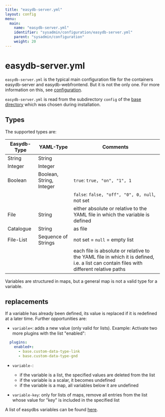```yaml
---
title: "easydb-server.yml"
layout: config
menu:
  main:
    name: "easydb-server.yml"
    identifier: "sysadmin/configuration/easydb-server.yml"
    parent: "sysadmin/configuration"
    weight: 20
---
```


# easydb-server.yml

`easydb-server.yml` is the typical main configuration file for the containers easydb-server and easydb-webfrontend. But it is not the only one. For more information on this, see [configuration](/en/sysadmin/configuration/).

`easydb-server.yml` is read from the subdirectory `config` of the [base directory](/en/sysadmin/installation/#mount) which was chosen during installation.

## Types

The supported types are:

| Easydb-Type   | YAML-Type                | Comments |
|---------------|--------------------------|----------|
| String        | String                   | |
| Integer       | Integer                  | |
| Boolean       | Boolean, String, Integer | `true`: `true, "on", "1", 1` |
|               |                          | `false`: `false, "off", "0", 0, null`, not set |
| File          | String                   | either absolute or relative to the YAML file in which the variable is defined |
| Catalogue     | String                   | as file |
| File-List     | Sequence of Strings      | not set = `null` = empty list |
|               |                          | each file is absolute or relative to the YAML file in which it is defined, i.e. a list can contain files with different relative paths |

Variables are structured in maps, but a general map is not a valid type for a variable.

## replacements

If a variable has already been defined, its value is replaced if it is redefined at a later time. Further opportunities are:

- `variable+`: adds a new value (only valid for lists). Example: Activate two more plugins with the list "enabled":

```yaml
  plugins:
    enabled+:
      - base.custom-data-type-link
      - base.custom-data-type-gnd
```
- `variable-`:
  - if the variable is a list, the specified values are deleted from the list
  - if the variable is a scalar, it becomes undefined
  - if the variable is a map, all variables below it are undefined

- `variable-key`: only for lists of maps, remove all entries from the list whose value for "key" is included in the specified list

A list of easydbs variables can be found [here](available-variables/).

